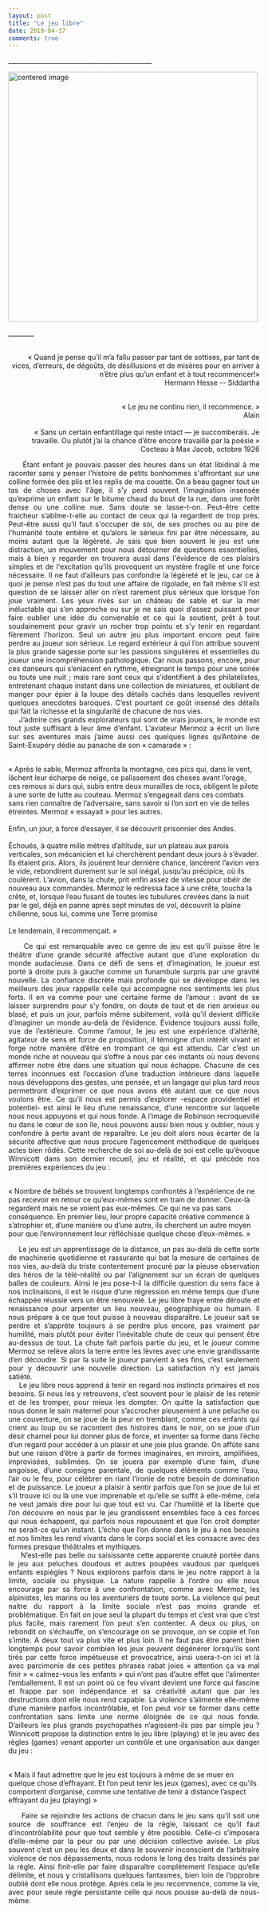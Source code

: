 ```yaml
---
layout: post
title: "Le jeu libre"
date: 2019-04-17
comments: true
---
```



\_____________________________________________

<div>
    <img class="marginauto" src="{{ '/assets/enfant-voiture1.jpg' | prepend: site.baseurl }}"
    alt="centered image"
    width="500"/>
</div>

\________

<div style="text-align: right">
<p>
  <br> « Quand je pense qu’il m’a fallu passer par tant de sottises, par tant de vices, d’erreurs, de dégoûts, de désillusions et de misères pour en arriver à n’être plus qu’un enfant et à tout recommencer!»
  <br>Hermann Hesse -- Siddartha
  <br>

  <br>« Le jeu ne continu rien, il recommence. »
  <br>Alain
  <br>
  <br>« Sans un certain enfantillage qui reste intact — je succomberais. Je travaille. Ou plutôt j’ai la chance d’être encore travaillé par la poésie »
  <br>Cocteau à Max Jacob, octobre 1926
</p>
</div>

<!--more-->

<div style="text-align: justify">
     Étant enfant je pouvais passer des heures dans un état libidinal à me raconter sans y penser l’histoire de petits bonhommes s'affrontant sur une colline formée des plis et les replis de ma couette. On a beau gagner tout un tas de choses avec l'âge, il s’y perd souvent l’imagination insensée qu’exprime un enfant sur le bitume chaud du bout de la rue, dans une forêt dense ou une colline nue. Sans doute se lasse-t-on. Peut-être cette fraicheur s’abîme-t-elle au contact de ceux qui la regardent de trop près. Peut-être aussi qu’il faut s'occuper de soi, de ses proches ou au pire de l'humanité toute entière et qu’alors le sérieux fini par être nécessaire, au moins autant que la légèreté. Je sais que bien souvent le jeu est une distraction, un mouvement pour nous détourner de questions essentielles, mais à bien y regarder on trouvera aussi dans l'évidence de ces plaisirs simples et de l'excitation qu’ils provoquent un mystère fragile et une force nécessaire. Il ne faut d’ailleurs pas confondre la légèreté et le jeu, car ce à quoi je pense n’est pas du tout une affaire de rigolade, en fait même s’il est question de se laisser aller on n’est rarement plus sérieux que lorsque l’on joue vraiment. Les yeux rivés sur un château de sable et sur la mer inéluctable qui s’en approche ou sur je ne sais quoi d’assez puissant pour faire oublier une idée du convenable et ce qui la soutient, prêt à tout soudainement pour gravir un rocher trop pointu et s’y tenir en regardant fièrement l’horizon. Seul un autre jeu plus important encore peut faire perdre au joueur son sérieux. Le regard extérieur à qui l’on attribue souvent la plus grande sagesse porte sur les passions singulières et essentielles du joueur une incompréhension pathologique. Car nous passons, encore, pour ces danseurs qui s’enlacent en rythme, étreignant le temps pour une soirée ou toute une nuit ; mais rare sont ceux qui s’identifient à des philatélistes, entretenant chaque instant dans une collection de miniatures, et oubliant de manger pour épier à la loupe des détails cachés dans lesquelles revivent quelques anecdotes baroques. C’est pourtant ce goût insensé des détails qui fait la richesse et la singularité de chacune de nos vies.
</div>

<div style="text-align: justify">
     J’admire ces grands explorateurs qui sont de vrais joueurs, le monde est tout juste suffisant à leur âme d’enfant.  L’aviateur Mermoz a écrit un livre sur ses aventures mais j’aime aussi ces quelques lignes qu’Antoine de Saint-Exupéry dédie au panache de son « camarade » :
</div>

<p>
  <br>« Après le sable, Mermoz affronta la montagne, ces pics qui, dans le vent, lâchent leur écharpe de neige, ce palissement des choses avant l’orage, ces remous si durs qui, subis entre deux murailles de rocs, obligent le pilote à une sorte de lutte au couteau. Mermoz s’engageait dans ces combats sans rien connaître de l’adversaire, sans savoir si l’on sort en vie de telles étreintes. Mermoz « essayait » pour les autres.
  <br>
  <br>Enfin, un jour, à force d’essayer, il se découvrit prisonnier des Andes.
  <br>
  <br>Échoués, à quatre mille mètres d’altitude, sur un plateau aux parois verticales, son mécanicien et lui cherchèrent pendant deux jours à s’évader. Ils étaient pris. Alors, ils jouèrent leur dernière chance, lancèrent l’avion vers le vide, rebondirent durement sur le sol inégal, jusqu’au précipice, où ils coulèrent. L’avion, dans la chute, prit enfin assez de vitesse pour obéir de nouveau aux commandes. Mermoz le redressa face à une crête, toucha la crête, et, lorsque l’eau fusant de toutes les tubulures crevées dans la nuit par le gel, déjà en panne après sept minutes de vol, découvrit la plaine chilienne, sous lui, comme une Terre promise
  <br>
  <br>Le lendemain, il recommençait. »
</p>

<div style="text-align: justify">
     Ce qui est remarquable avec ce genre de jeu est qu’il puisse être le théâtre d’une grande sécurité affective autant que d’une exploration du monde audacieuse. Dans ce défi de sens et d’imagination, le joueur est porté à droite puis à gauche comme un funambule surpris par une gravité nouvelle. La confiance discrète mais profonde qui se développe dans les meilleurs des jeux rappelle celle qui accompagne nos sentiments les plus forts.  Il en va comme pour une certaine forme de l’amour : avant de se laisser surprendre pour s’y fondre, on doute de tout et de rien anxieux ou blasé, et puis un jour, parfois même subitement, voilà qu’il devient difficile d’imaginer un monde au-delà de l’évidence. Évidence toujours aussi folle, vue de l’extérieure.  Comme l’amour, le jeu est une expérience d’altérité, agitateur de sens et force de proposition, il témoigne d’un intérêt vivant et forge notre manière d’être en trompant ce qui est attendu. Car c’est un monde riche et nouveau qui s’offre à nous par ces instants où nous devons affirmer notre être dans une situation qui nous échappe. Chacune de ces terres inconnues est l’occasion d’une traduction intérieure dans laquelle nous développons des gestes, une pensée, et un langage qui plus tard nous permettront d’exprimer ce que nous avons été autant que ce que nous voulons être. Ce qu’il nous est permis d’explorer -espace providentiel et potentiel- est ainsi le lieu d’une renaissance, d’une rencontre sur laquelle nous nous appuyons et qui nous fonde. A l’image de Robinson recroquevillé nu dans le cœur de son île, nous pouvons aussi bien nous y oublier, nous y confondre à perte avant de reparaître. Le jeu doit alors nous écarter de la sécurité affective que nous procure l’agencement méthodique de quelques actes bien rôdés. Cette recherche de soi au-delà de soi est celle qu’évoque Winnicott dans son dernier recueil, jeu et réalité, et qui précède nos premières expériences du jeu :
</div>

<p>
  <br>« Nombre de bébés se trouvent longtemps confrontés à l’expérience de ne pas recevoir en retour ce qu’eux-mêmes sont en train de donner. Ceux-là regardent mais ne se voient pas eux-mêmes. Ce qui ne va pas sans conséquence. En premier lieu, leur propre capacité créative commence à s’atrophier et, d’une manière ou d’une autre, ils cherchent un autre moyen pour que l’environnement leur réfléchisse quelque chose d’eux-mêmes. »
</p>

<div style="text-align: justify">
     Le jeu est un apprentissage de la distance, un pas au-delà de cette sorte de machinerie quotidienne et rassurante qui bat la mesure de certaines de nos vies, au-delà du triste contentement procuré par la pieuse observation des héros de la télé-réalité ou par l’alignement sur un écran de quelques balles de couleurs. Ainsi le jeu pose-t-il la difficile question du sens face à nos inclinaisons, il est le risque d’une régression en même temps que d’une échappée réussie vers un être renouvelé. Le jeu libre fraye entre déroute et renaissance pour arpenter un lieu nouveau, géographique ou humain. Il nous prépare à ce que tout puisse à nouveau disparaître. Le joueur sait se perdre et s’apprête toujours à se perdre plus encore, pas vraiment par humilité, mais plutôt pour éviter l’inévitable chute de ceux qui pensent être au-dessus de tout. La chute fait parfois partie du jeu, et le joueur comme Mermoz se relève alors la terre entre les lèvres avec une envie grandissante d’en découdre. Si par la suite le joueur parvient à ses fins, c’est seulement pour y découvrir une nouvelle direction. La satisfaction n’y est jamais satiété.
</div>

<div style="text-align: justify">
     Le jeu libre nous apprend à tenir en regard nos instincts primaires et nos besoins. Si nous les y retrouvons, c’est souvent pour le plaisir de les retenir et de les tromper, pour mieux les dompter. On quitte la satisfaction que nous donne le sain maternel pour s’accrocher pieusement à une peluche ou une couverture, on se joue de la peur en tremblant, comme ces enfants qui crient au loup ou se racontent des histoires dans le noir, on se joue d’un désir charnel pour lui donner plus de force, et inventer sa forme dans l’écho d’un regard pour accéder à un plaisir et une joie plus grande. On affûte sans but une raison d’être à partir de formes imaginaires, en miroirs, amplifiées, improvisées, sublimées. On se jouera par exemple d’une faim, d’une angoisse, d’une consigne parentale, de quelques éléments comme l’eau, l’air ou le feu, pour célébrer en riant l’ironie de notre besoin de domination et de puissance. Le joueur a plaisir à sentir parfois que l’on se joue de lui et s’il trouve ici ou là une vue imprenable et qu’elle se suffit à elle-même, cela ne veut jamais dire pour lui que tout est vu. Car l’humilité et la liberté que l’on découvre en nous par le jeu grandissent ensembles face à ces forces qui nous échappent, qui parfois nous repoussent et que l’on croit dompter ne serait-ce qu’un instant. L’écho que l’on donne dans le jeu à nos besoins et nos limites les rend vivants dans le corps social et les consacre avec des formes presque théâtrales et mythiques.
</div>

<div style="text-align: justify">
     N’est-elle pas belle ou saisissante cette apparente cruauté portée dans le jeu aux peluches doudous et autres poupées vaudous par quelques enfants espiègles ? Nous explorons parfois dans le jeu notre rapport à la limite, sociale ou physique. La nature rappelle à l’ordre ou elle nous encourage par sa force à une confrontation, comme avec Mermoz, les alpinistes, les marins ou les aventuriers de toute sorte. La violence qui peut naitre du rapport à la limite sociale n’est pas moins grande et problématique. En fait on joue seul la plupart du temps et c’est vrai que c’est plus facile, mais rarement l’on peut s’en contenter. A deux ou plus, on rebondit on s’échauffe, on s’encourage on se provoque, on se copie et l’on s’imite. A deux tout va plus vite et plus loin. Il ne faut pas être parent bien longtemps pour savoir combien les jeux peuvent dégénérer lorsqu’ils sont tirés par cette force impétueuse et provocatrice, ainsi usera-t-on ici et là avec parcimonie de ces petites phrases rabat joies « attention ça va mal finir » « calmez-vous les enfants » qui n’ont pas d’autre effet que l’alimenter l’emballement. Il est un point où ce feu vivant devient une force qui fascine et frappe par son indépendance et sa créativité autant que par les destructions dont elle nous rend capable. La violence s’alimente elle-même d’une manière parfois incontrôlable, et l’on peut voir se former dans cette confrontation sans limite une norme éloignée de ce qui nous fonde. D’ailleurs les plus grands psychopathes n’agissent-ils pas par simple jeu ? Winnicott propose la distinction entre le jeu libre (playing) et le jeu avec des règles (games) venant apporter un contrôle et une organisation aux danger du jeu :  
</div>

<p>
  <br>« Mais il faut admettre que le jeu est toujours à même de se muer en quelque chose d’effrayant. Et l’on peut tenir les jeux (games), avec ce qu’ils comportent d’organisé, comme une tentative de tenir à distance l’aspect effrayant du jeu (playing) »
</p>

<div style="text-align: justify">
     Faire se rejoindre les actions de chacun dans le jeu sans qu’il soit une source de souffrance est l’enjeu de la règle, laissant ce qu’il faut d’incontrôlabilité pour que tout semble y être possible. Celle-ci s’imposera d’elle-même par la peur ou par une décision collective avisée. Le plus souvent c’est un peu les deux et dans le souvenir inconscient de l’arbitraire violence de nos dépassements, nous rodons le long des traits dessinés par la règle. Ainsi finit-elle par faire disparaître complètement l’espace qu’elle délimite, et nous y cristallisons quelques fantasmes, bien loin de l’opprobre oublié dont elle nous protège. Après cela le jeu recommence, comme la vie, avec pour seule règle persistante celle qui nous pousse au-delà de nous-même.
</div>
